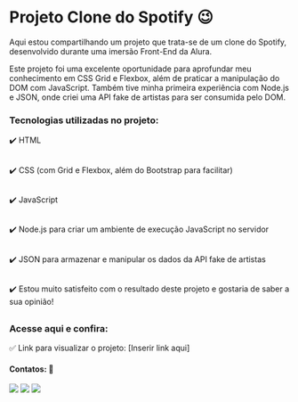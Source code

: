 # Projeto Clone do Spotify 😉

Aqui estou compartilhando um projeto que trata-se de um clone do Spotify, desenvolvido durante uma imersão Front-End da Alura.

Este projeto foi uma excelente oportunidade para aprofundar meu conhecimento em CSS Grid e Flexbox, além de praticar a manipulação do DOM com JavaScript. Também tive minha primeira experiência com Node.js e JSON, onde criei uma API fake de artistas para ser consumida pelo DOM.

### Tecnologias utilizadas no projeto:

✔️ HTML
##
✔️ CSS (com Grid e Flexbox, além do Bootstrap para facilitar)
##
✔️ JavaScript
##
✔️ Node.js para criar um ambiente de execução JavaScript no servidor
##
✔️ JSON para armazenar e manipular os dados da API fake de artistas
##
✔️ Estou muito satisfeito com o resultado deste projeto e gostaria de saber a sua opinião!
##

### Acesse aqui e confira:
✅ Link para visualizar o projeto: [Inserir link aqui]

#### Contatos: 📲
<div>
  <a href="https://wa.me/+5511964166962?" target="_blank"><img src="https://img.shields.io/badge/WhatsApp-25D366?style=for-the-badge&logo=whatsapp&logoColor=white"></a>
  <a href="https://www.linkedin.com/in/americo-rodrigues-19741a10b/" target="blank"><img src="https://img.shields.io/badge/LinkedIn-0077B5?style=for-the-badge&logo=linkedin&logoColor=white"></a>
  <a href="malito:americo.200422@gmail.com" target="blank"><img src="https://img.shields.io/badge/Gmail-D14836?style=for-the-badge&logo=gmail&logoColor=white"</a>
</div>
